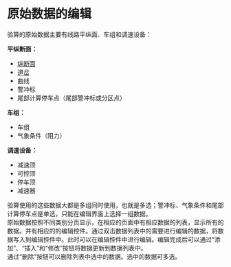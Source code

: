 # 原始数据的编辑


验算的原始数据主要有线路平纵面、车组和调速设备：

**平纵断面：**

* [纵断面](纵断面.md)
* [道岔](道岔.md)
* 曲线
* 警冲标
* 尾部计算停车点（尾部警冲标或分区点）

**车组：**

* 车组
* 气象条件（阻力）

**调速设备：**

* 减速顶
* 可控顶
* 停车顶
* 减速器

验算使用的这些数据大都是多组同时使用，也就是多选；警冲标、气象条件和尾部计算停车点是单选，只能在编辑界面上选择一组数据。  
原始数据按照不同类别分页显示，在相应的页面中有相应数据的列表，显示所有的数据。并有相应的的编辑控件。通过双击数据列表中的需要进行编辑的数据，将数据写入到编辑控件中。此时可以在编辑控件中进行编辑。编辑完成后可以通过“添加”、“插入”和“修改”按钮将数据更新到数据列表中。  
通过“删除”按钮可以删除列表中选中的数据。选中的数据可多选。